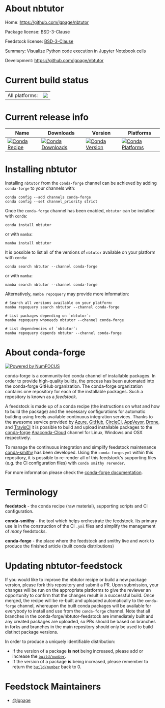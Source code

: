 About nbtutor
=============

Home: https://github.com/lgpage/nbtutor

Package license: BSD-3-Clause

Feedstock license: [BSD-3-Clause](https://github.com/conda-forge/nbtutor-feedstock/blob/main/LICENSE.txt)

Summary: Visualize Python code execution in Jupyter Notebook cells

Development: https://github.com/lgpage/nbtutor

Current build status
====================


<table><tr><td>All platforms:</td>
    <td>
      <a href="https://dev.azure.com/conda-forge/feedstock-builds/_build/latest?definitionId=667&branchName=main">
        <img src="https://dev.azure.com/conda-forge/feedstock-builds/_apis/build/status/nbtutor-feedstock?branchName=main">
      </a>
    </td>
  </tr>
</table>

Current release info
====================

| Name | Downloads | Version | Platforms |
| --- | --- | --- | --- |
| [![Conda Recipe](https://img.shields.io/badge/recipe-nbtutor-green.svg)](https://anaconda.org/conda-forge/nbtutor) | [![Conda Downloads](https://img.shields.io/conda/dn/conda-forge/nbtutor.svg)](https://anaconda.org/conda-forge/nbtutor) | [![Conda Version](https://img.shields.io/conda/vn/conda-forge/nbtutor.svg)](https://anaconda.org/conda-forge/nbtutor) | [![Conda Platforms](https://img.shields.io/conda/pn/conda-forge/nbtutor.svg)](https://anaconda.org/conda-forge/nbtutor) |

Installing nbtutor
==================

Installing `nbtutor` from the `conda-forge` channel can be achieved by adding `conda-forge` to your channels with:

```
conda config --add channels conda-forge
conda config --set channel_priority strict
```

Once the `conda-forge` channel has been enabled, `nbtutor` can be installed with `conda`:

```
conda install nbtutor
```

or with `mamba`:

```
mamba install nbtutor
```

It is possible to list all of the versions of `nbtutor` available on your platform with `conda`:

```
conda search nbtutor --channel conda-forge
```

or with `mamba`:

```
mamba search nbtutor --channel conda-forge
```

Alternatively, `mamba repoquery` may provide more information:

```
# Search all versions available on your platform:
mamba repoquery search nbtutor --channel conda-forge

# List packages depending on `nbtutor`:
mamba repoquery whoneeds nbtutor --channel conda-forge

# List dependencies of `nbtutor`:
mamba repoquery depends nbtutor --channel conda-forge
```


About conda-forge
=================

[![Powered by
NumFOCUS](https://img.shields.io/badge/powered%20by-NumFOCUS-orange.svg?style=flat&colorA=E1523D&colorB=007D8A)](https://numfocus.org)

conda-forge is a community-led conda channel of installable packages.
In order to provide high-quality builds, the process has been automated into the
conda-forge GitHub organization. The conda-forge organization contains one repository
for each of the installable packages. Such a repository is known as a *feedstock*.

A feedstock is made up of a conda recipe (the instructions on what and how to build
the package) and the necessary configurations for automatic building using freely
available continuous integration services. Thanks to the awesome service provided by
[Azure](https://azure.microsoft.com/en-us/services/devops/), [GitHub](https://github.com/),
[CircleCI](https://circleci.com/), [AppVeyor](https://www.appveyor.com/),
[Drone](https://cloud.drone.io/welcome), and [TravisCI](https://travis-ci.com/)
it is possible to build and upload installable packages to the
[conda-forge](https://anaconda.org/conda-forge) [Anaconda-Cloud](https://anaconda.org/)
channel for Linux, Windows and OSX respectively.

To manage the continuous integration and simplify feedstock maintenance
[conda-smithy](https://github.com/conda-forge/conda-smithy) has been developed.
Using the ``conda-forge.yml`` within this repository, it is possible to re-render all of
this feedstock's supporting files (e.g. the CI configuration files) with ``conda smithy rerender``.

For more information please check the [conda-forge documentation](https://conda-forge.org/docs/).

Terminology
===========

**feedstock** - the conda recipe (raw material), supporting scripts and CI configuration.

**conda-smithy** - the tool which helps orchestrate the feedstock.
                   Its primary use is in the construction of the CI ``.yml`` files
                   and simplify the management of *many* feedstocks.

**conda-forge** - the place where the feedstock and smithy live and work to
                  produce the finished article (built conda distributions)


Updating nbtutor-feedstock
==========================

If you would like to improve the nbtutor recipe or build a new
package version, please fork this repository and submit a PR. Upon submission,
your changes will be run on the appropriate platforms to give the reviewer an
opportunity to confirm that the changes result in a successful build. Once
merged, the recipe will be re-built and uploaded automatically to the
`conda-forge` channel, whereupon the built conda packages will be available for
everybody to install and use from the `conda-forge` channel.
Note that all branches in the conda-forge/nbtutor-feedstock are
immediately built and any created packages are uploaded, so PRs should be based
on branches in forks and branches in the main repository should only be used to
build distinct package versions.

In order to produce a uniquely identifiable distribution:
 * If the version of a package **is not** being increased, please add or increase
   the [``build/number``](https://docs.conda.io/projects/conda-build/en/latest/resources/define-metadata.html#build-number-and-string).
 * If the version of a package **is** being increased, please remember to return
   the [``build/number``](https://docs.conda.io/projects/conda-build/en/latest/resources/define-metadata.html#build-number-and-string)
   back to 0.

Feedstock Maintainers
=====================

* [@lgpage](https://github.com/lgpage/)

